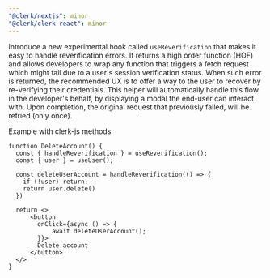 ```yaml
---
"@clerk/nextjs": minor
"@clerk/clerk-react": minor
---
```


Introduce a new experimental hook called `useReverification` that makes it easy to handle reverification errors.
It returns a high order function (HOF) and allows developers to wrap any function that triggers a fetch request which might fail due to a user's session verification status.
When such error is returned, the recommended UX is to offer a way to the user to recover by re-verifying their credentials.
This helper will automatically handle this flow in the developer's behalf, by displaying a modal the end-user can interact with.
Upon completion, the original request that previously failed, will be retried (only once).

Example with clerk-js methods.
```tsx
function DeleteAccount() {
  const { handleReverification } = useReverification();
  const { user } = useUser();

  const deleteUserAccount = handleReverification(() => {
    if (!user) return;
    return user.delete()
  })
  
  return <>
      <button
        onClick={async () => {
            await deleteUserAccount();
        }}>
        Delete account
      </button>
  </>
}

```
